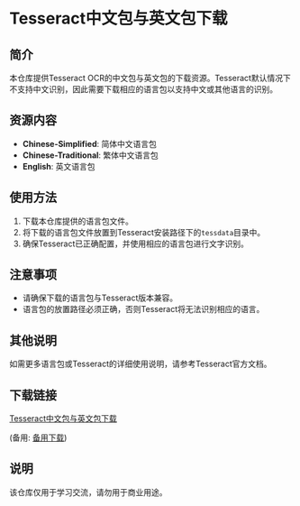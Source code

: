 # Tesseract中文包与英文包下载

## 简介

本仓库提供Tesseract OCR的中文包与英文包的下载资源。Tesseract默认情况下不支持中文识别，因此需要下载相应的语言包以支持中文或其他语言的识别。

## 资源内容

- **Chinese-Simplified**: 简体中文语言包
- **Chinese-Traditional**: 繁体中文语言包
- **English**: 英文语言包

## 使用方法

1. 下载本仓库提供的语言包文件。
2. 将下载的语言包文件放置到Tesseract安装路径下的`tessdata`目录中。
3. 确保Tesseract已正确配置，并使用相应的语言包进行文字识别。

## 注意事项

- 请确保下载的语言包与Tesseract版本兼容。
- 语言包的放置路径必须正确，否则Tesseract将无法识别相应的语言。

## 其他说明

如需更多语言包或Tesseract的详细使用说明，请参考Tesseract官方文档。

## 下载链接
[Tesseract中文包与英文包下载](https://pan.quark.cn/s/416818e43765) 

(备用: [备用下载](https://pan.baidu.com/s/1D5v-77cL-eP2-pDMV_nkcA?pwd=1234))

## 说明

该仓库仅用于学习交流，请勿用于商业用途。
